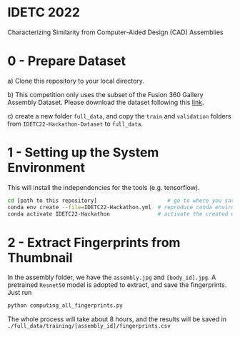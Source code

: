 # IDETC 2022

Characterizing Similarity from Computer-Aided Design (CAD) Assemblies

# 0 - Prepare Dataset
a) Clone this repository to your local directory.

b) This competition only uses the subset of the Fusion 360 Gallery Assembly Dataset. Please download the dataset following this [link](https://myshare.autodesk.com/personal/daniele_grandi_autodesk_com/_layouts/15/onedrive.aspx?id=%2Fpersonal%2Fdaniele%5Fgrandi%5Fautodesk%5Fcom%2FDocuments%2FData%2FFusionGallery%2FIDETC%20Hackathon%2Ftraining%20set&ga=1).

c) create a new folder `full_data`, and copy the `train` and `validation` folders from `IDETC22-Hackathon-Dataset` to `full_data`.

# 1 - Setting up the System Environment
This will install the independencies for the tools (e.g. tensorflow).
```sh
cd [path to this repository]                      # go to where you saved this repository on your local machine
conda env create --file=IDETC22-Hackathon.yml  # reproduce conda environment from .yml
conda activate IDETC22-Hackathon               # activate the created environment
```


# 2 - Extract Fingerprints from Thumbnail
In the assembly folder, we have the `assembly.jpg` and `[body_id].jpg`. A pretrained `Resnet50` model is adopted to extract, and save the fingerprints. Just run
```sh
python computing_all_fingerprints.py
```
The whole process will take about 8 hours, and the results will be saved in `./full_data/training/[assembly_id]/fingerprints.csv`

